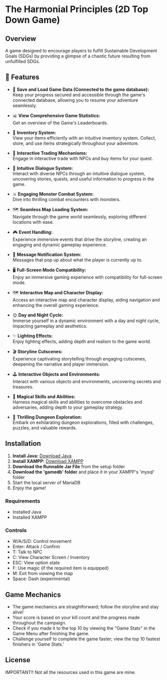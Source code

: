# The Harmonial Principles (2D Top Down Game)

## Overview
A game designed to encourage players to fulfill Sustainable Development Goals (SDGs) by providing a glimpse of a chaotic future resulting from unfulfilled SDGs.

## 🎯 Features

- 📁 **Save and Load Game Data (Connected to the game database):** <br>
Keep your progress secured and accessible through the game's connected database, allowing you to resume your adventure seamlessly.

- 📊 **View Comprehensive Game Statistics:** <br>
Get an overview of the Game's Leaderboards.

- 🎒 **Inventory System:** <br>
View your items efficiently with an intuitive inventory system. Collect, store, and use items strategically throughout your adventure.

- 💱 **Interactive Trading Mechanisms:** <br>
Engage in interactive trade with NPCs and buy items for your quest.



- 💬 **Intuitive Dialogue System:** <br>
Interact with diverse NPCs through an intuitive dialogue system, uncovering stories, quests, and useful information to progress in the game.



- ⚔️ **Engaging Monster Combat System:** <br> Dive into thrilling combat encounters with monsters.



- 🗺️ **Seamless Map Loading System:** <br> Navigate through the game world seamlessly, exploring different locations with ease.



- 🎮 **Event Handling:** <br> Experience immersive events that drive the storyline, creating an engaging and dynamic gameplay experience.



- 🔔 **Message Notification System:** <br> Messages that pop up about what the player is currently up to.



- 🖥️ **Full-Screen Mode Compatibility:** <br> Enjoy an immersive gaming experience with compatibility for full-screen mode.



- 🗺️ **Interactive Map and Character Display:** <br> Access an interactive map and character display, aiding navigation and enhancing the overall gaming experience.



- 🌞 **Day and Night Cycle:** <br> Immerse yourself in a dynamic environment with a day and night cycle, impacting gameplay and aesthetics.



- ✨ **Lighting Effects:** <br> Enjoy lighting effects, adding depth and realism to the game world.



- 🎬 **Storyline Cutscenes:** <br> Experience captivating storytelling through engaging cutscenes, deepening the narrative and player immersion.



- 🕹️ **Interactive Objects and Environments:** <br> Interact with various objects and environments, uncovering secrets and treasures.



- 🧙 **Magical Skills and Abilities:** <br> Harness magical skills and abilities to overcome obstacles and adversaries, adding depth to your gameplay strategy.



- 🏰 **Thrilling Dungeon Exploration:** <br> Embark on exhilarating dungeon explorations, filled with challenges, puzzles, and valuable rewards.



## Installation
1. **Install Java:** [Download Java](https://www.jetbrains.com/webstorm/download/)
2. **Install XAMPP:** [Download XAMPP](https://www.apachefriends.org/download.html)
3. **Download the Runnable Jar File** from the setup folder
4. **Download the 'gamedb' folder** and place it in your XAMPP's 'mysql' folder
5. Start the local server of MariaDB
6. Enjoy the game!

### Requirements
- Installed Java
- Installed XAMPP

### Controls
- W/A/S/D: Control movement
- Enter: Attack / Confirm
- T: Talk to NPC
- C: View Character Screen / Inventory
- ESC: View option state
- F: Use magic (if the required item is equipped)
- M: Exit from viewing the map
- Space: Dash (experimental)

## Game Mechanics
- The game mechanics are straightforward; follow the storyline and stay alive!
- Your score is based on your kill count and the progress made throughout the campaign.
- Check if you made it to the top 10 by viewing the "Game Stats" in the Game Menu after finishing the game.
- Challenge yourself to complete the game faster; view the top 10 fastest finishers in 'Game Stats.'

## License
IMPORTANT!! Not all the resources used in this game are mine.

